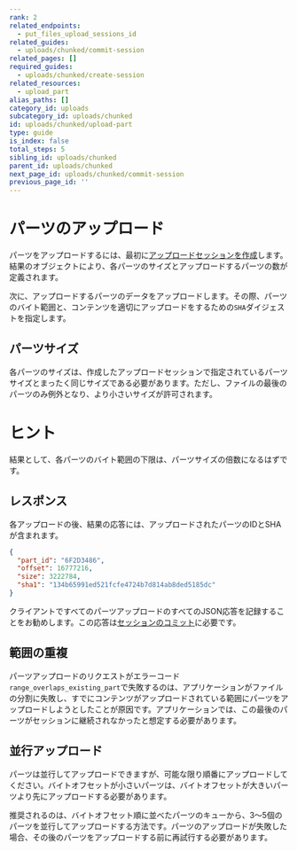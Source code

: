 ```yaml
---
rank: 2
related_endpoints:
  - put_files_upload_sessions_id
related_guides:
  - uploads/chunked/commit-session
related_pages: []
required_guides:
  - uploads/chunked/create-session
related_resources:
  - upload_part
alias_paths: []
category_id: uploads
subcategory_id: uploads/chunked
id: uploads/chunked/upload-part
type: guide
is_index: false
total_steps: 5
sibling_id: uploads/chunked
parent_id: uploads/chunked
next_page_id: uploads/chunked/commit-session
previous_page_id: ''
---
```

# パーツのアップロード

パーツをアップロードするには、最初に[アップロードセッションを作成][createsession]します。結果のオブジェクトにより、各パーツのサイズとアップロードするパーツの数が定義されます。

次に、アップロードするパーツのデータをアップロードします。その際、パーツのバイト範囲と、コンテンツを適切にアップロードをするための`SHA`ダイジェストを指定します。

<Samples id="put_files_upload_sessions_id">

</Samples>

## パーツサイズ

各パーツのサイズは、作成したアップロードセッションで指定されているパーツサイズとまったく同じサイズである必要があります。ただし、ファイルの最後のパーツのみ例外となり、より小さいサイズが許可されます。

<Message>

# ヒント

結果として、各パーツのバイト範囲の下限は、パーツサイズの倍数になるはずです。

</Message>

## レスポンス

各アップロードの後、結果の応答には、アップロードされたパーツのIDとSHAが含まれます。

```json
{
  "part_id": "6F2D3486",
  "offset": 16777216,
  "size": 3222784,
  "sha1": "134b65991ed521fcfe4724b7d814ab8ded5185dc"
}
```

<Message warning>

クライアントですべてのパーツアップロードのすべてのJSON応答を記録することをお勧めします。この応答は[セッションのコミット][commit]に必要です。

</Message>

## 範囲の重複

パーツアップロードのリクエストがエラーコード`range_overlaps_existing_part`で失敗するのは、アプリケーションがファイルの分割に失敗し、すでにコンテンツがアップロードされている範囲にパーツをアップロードしようとしたことが原因です。アプリケーションでは、この最後のパーツがセッションに継続されなかったと想定する必要があります。

## 並行アップロード

パーツは並行してアップロードできますが、可能な限り順番にアップロードしてください。バイトオフセットが小さいパーツは、バイトオフセットが大きいパーツより先にアップロードする必要があります。

推奨されるのは、バイトオフセット順に並べたパーツのキューから、3～5個のパーツを並行してアップロードする方法です。パーツのアップロードが失敗した場合、その後のパーツをアップロードする前に再試行する必要があります。

[commit]: g://uploads/chunked/commit-session

[createsession]: g://uploads/chunked/create-session
